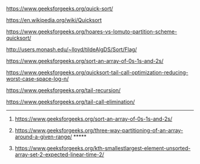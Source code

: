https://www.geeksforgeeks.org/quick-sort/

https://en.wikipedia.org/wiki/Quicksort

https://www.geeksforgeeks.org/hoares-vs-lomuto-partition-scheme-quicksort/

http://users.monash.edu/~lloyd/tildeAlgDS/Sort/Flag/

https://www.geeksforgeeks.org/sort-an-array-of-0s-1s-and-2s/

https://www.geeksforgeeks.org/quicksort-tail-call-optimization-reducing-worst-case-space-log-n/

https://www.geeksforgeeks.org/tail-recursion/

https://www.geeksforgeeks.org/tail-call-elimination/

---------------------------------------------------------------------------------------------------------------------

1) https://www.geeksforgeeks.org/sort-an-array-of-0s-1s-and-2s/

2) https://www.geeksforgeeks.org/three-way-partitioning-of-an-array-around-a-given-range/  *****

3) https://www.geeksforgeeks.org/kth-smallestlargest-element-unsorted-array-set-2-expected-linear-time-2/



